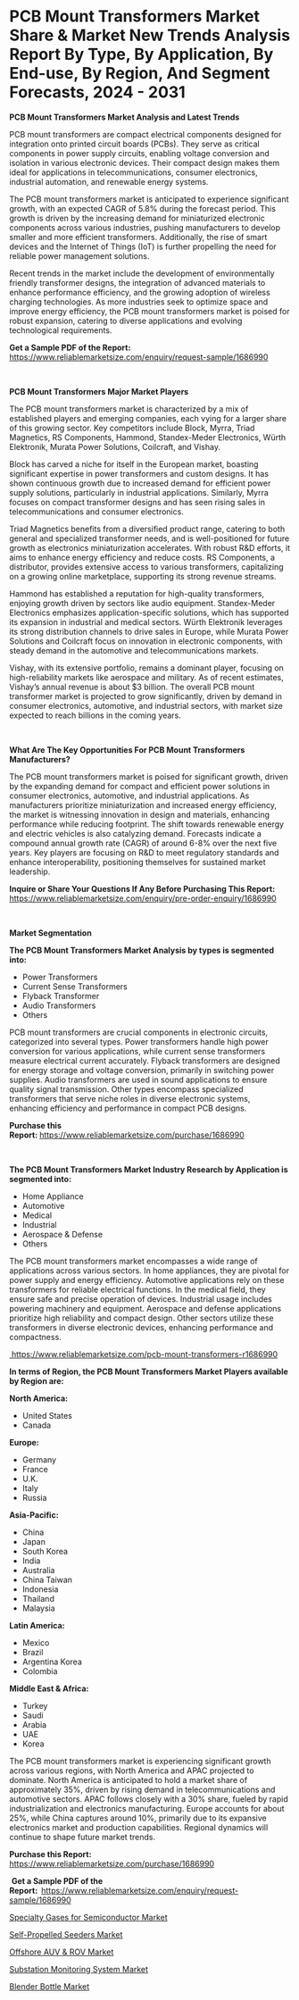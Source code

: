 <p><h1>PCB Mount Transformers Market Share & Market New Trends Analysis Report By Type, By Application, By End-use, By Region, And Segment Forecasts, 2024 - 2031</h1></p><p><strong>PCB Mount Transformers Market Analysis and Latest Trends</strong></p>
<p><p>PCB mount transformers are compact electrical components designed for integration onto printed circuit boards (PCBs). They serve as critical components in power supply circuits, enabling voltage conversion and isolation in various electronic devices. Their compact design makes them ideal for applications in telecommunications, consumer electronics, industrial automation, and renewable energy systems.</p><p>The PCB mount transformers market is anticipated to experience significant growth, with an expected CAGR of 5.8% during the forecast period. This growth is driven by the increasing demand for miniaturized electronic components across various industries, pushing manufacturers to develop smaller and more efficient transformers. Additionally, the rise of smart devices and the Internet of Things (IoT) is further propelling the need for reliable power management solutions.</p><p>Recent trends in the market include the development of environmentally friendly transformer designs, the integration of advanced materials to enhance performance efficiency, and the growing adoption of wireless charging technologies. As more industries seek to optimize space and improve energy efficiency, the PCB mount transformers market is poised for robust expansion, catering to diverse applications and evolving technological requirements.</p></p>
<p><strong>Get a Sample PDF of the Report:&nbsp;</strong> <a href="https://www.reliablemarketsize.com/enquiry/request-sample/1686990?utm_campaign=1175&utm_medium=2&utm_source=Github&utm_content=ia&utm_term=16102024&utm_id=pcb-mount-transformers">https://www.reliablemarketsize.com/enquiry/request-sample/1686990</a></p>
<p>&nbsp;</p>
<p><strong>PCB Mount Transformers Major Market Players</strong></p>
<p><p>The PCB mount transformers market is characterized by a mix of established players and emerging companies, each vying for a larger share of this growing sector. Key competitors include Block, Myrra, Triad Magnetics, RS Components, Hammond, Standex-Meder Electronics, Würth Elektronik, Murata Power Solutions, Coilcraft, and Vishay. </p><p>Block has carved a niche for itself in the European market, boasting significant expertise in power transformers and custom designs. It has shown continuous growth due to increased demand for efficient power supply solutions, particularly in industrial applications. Similarly, Myrra focuses on compact transformer designs and has seen rising sales in telecommunications and consumer electronics.</p><p>Triad Magnetics benefits from a diversified product range, catering to both general and specialized transformer needs, and is well-positioned for future growth as electronics miniaturization accelerates. With robust R&D efforts, it aims to enhance energy efficiency and reduce costs. RS Components, a distributor, provides extensive access to various transformers, capitalizing on a growing online marketplace, supporting its strong revenue streams.</p><p>Hammond has established a reputation for high-quality transformers, enjoying growth driven by sectors like audio equipment. Standex-Meder Electronics emphasizes application-specific solutions, which has supported its expansion in industrial and medical sectors. Würth Elektronik leverages its strong distribution channels to drive sales in Europe, while Murata Power Solutions and Coilcraft focus on innovation in electronic components, with steady demand in the automotive and telecommunications markets.</p><p>Vishay, with its extensive portfolio, remains a dominant player, focusing on high-reliability markets like aerospace and military. As of recent estimates, Vishay’s annual revenue is about $3 billion. The overall PCB mount transformer market is projected to grow significantly, driven by demand in consumer electronics, automotive, and industrial sectors, with market size expected to reach billions in the coming years.</p></p>
<p>&nbsp;</p>
<p><strong>What Are The Key Opportunities For PCB Mount Transformers Manufacturers?</strong></p>
<p><p>The PCB mount transformers market is poised for significant growth, driven by the expanding demand for compact and efficient power solutions in consumer electronics, automotive, and industrial applications. As manufacturers prioritize miniaturization and increased energy efficiency, the market is witnessing innovation in design and materials, enhancing performance while reducing footprint. The shift towards renewable energy and electric vehicles is also catalyzing demand. Forecasts indicate a compound annual growth rate (CAGR) of around 6-8% over the next five years. Key players are focusing on R&D to meet regulatory standards and enhance interoperability, positioning themselves for sustained market leadership.</p></p>
<p><strong>Inquire or Share Your Questions If Any Before Purchasing This Report:</strong> <a href="https://www.reliablemarketsize.com/enquiry/pre-order-enquiry/1686990?utm_campaign=1175&utm_medium=2&utm_source=Github&utm_content=ia&utm_term=16102024&utm_id=pcb-mount-transformers">https://www.reliablemarketsize.com/enquiry/pre-order-enquiry/1686990</a></p>
<p>&nbsp;</p>
<p><strong>Market Segmentation</strong></p>
<p><strong>The PCB Mount Transformers Market Analysis by types is segmented into:</strong></p>
<p><ul><li>Power Transformers</li><li>Current Sense Transformers</li><li>Flyback Transformer</li><li>Audio Transformers</li><li>Others</li></ul></p>
<p><p>PCB mount transformers are crucial components in electronic circuits, categorized into several types. Power transformers handle high power conversion for various applications, while current sense transformers measure electrical current accurately. Flyback transformers are designed for energy storage and voltage conversion, primarily in switching power supplies. Audio transformers are used in sound applications to ensure quality signal transmission. Other types encompass specialized transformers that serve niche roles in diverse electronic systems, enhancing efficiency and performance in compact PCB designs.</p></p>
<p><strong>Purchase this Report:&nbsp;</strong><a href="https://www.reliablemarketsize.com/purchase/1686990?utm_campaign=1175&utm_medium=2&utm_source=Github&utm_content=ia&utm_term=16102024&utm_id=pcb-mount-transformers">https://www.reliablemarketsize.com/purchase/1686990</a></p>
<p>&nbsp;</p>
<p><strong>The PCB Mount Transformers Market Industry Research by Application is segmented into:</strong></p>
<p><ul><li>Home Appliance</li><li>Automotive</li><li>Medical</li><li>Industrial</li><li>Aerospace & Defense</li><li>Others</li></ul></p>
<p><p>The PCB mount transformers market encompasses a wide range of applications across various sectors. In home appliances, they are pivotal for power supply and energy efficiency. Automotive applications rely on these transformers for reliable electrical functions. In the medical field, they ensure safe and precise operation of devices. Industrial usage includes powering machinery and equipment. Aerospace and defense applications prioritize high reliability and compact design. Other sectors utilize these transformers in diverse electronic devices, enhancing performance and compactness.</p></p>
<p><a href="https://www.reliablemarketsize.com/pcb-mount-transformers-r1686990?utm_campaign=1175&utm_medium=2&utm_source=Github&utm_content=ia&utm_term=16102024&utm_id=pcb-mount-transformers">&nbsp;https://www.reliablemarketsize.com/pcb-mount-transformers-r1686990</a></p>
<p><strong>In terms of Region, the PCB Mount Transformers Market Players available by Region are:</strong></p>
<p>
    <p> <strong> North America: </strong>
        <ul>
            <li>United States</li>
            <li>Canada</li>
        </ul>
        </p> 
    <p> <strong> Europe: </strong>
        <ul>
            <li>Germany</li>
            <li>France</li>
            <li>U.K.</li>
            <li>Italy</li>
            <li>Russia</li>
        </ul>
        </p> 
    <p> <strong> Asia-Pacific: </strong>
        <ul>
            <li>China</li>
            <li>Japan</li>
            <li>South Korea</li>
            <li>India</li>
            <li>Australia</li>
            <li>China Taiwan</li>
            <li>Indonesia</li>
            <li>Thailand</li>
            <li>Malaysia</li>
        </ul>
        </p> 
    <p> <strong> Latin America: </strong>
        <ul>
            <li>Mexico</li>
            <li>Brazil</li>
            <li>Argentina Korea</li>
            <li>Colombia</li>
        </ul>
        </p> 
    <p> <strong> Middle East & Africa: </strong>
        <ul>
            <li>Turkey</li>
            <li>Saudi</li>
            <li>Arabia</li>
            <li>UAE</li>
            <li>Korea</li>
        </ul>
    </p>
    </p>
<p><p>The PCB mount transformers market is experiencing significant growth across various regions, with North America and APAC projected to dominate. North America is anticipated to hold a market share of approximately 35%, driven by rising demand in telecommunications and automotive sectors. APAC follows closely with a 30% share, fueled by rapid industrialization and electronics manufacturing. Europe accounts for about 25%, while China captures around 10%, primarily due to its expansive electronics market and production capabilities. Regional dynamics will continue to shape future market trends.</p></p>
<p><strong>Purchase this Report: </strong><a href="https://www.reliablemarketsize.com/purchase/1686990?utm_campaign=1175&utm_medium=2&utm_source=Github&utm_content=ia&utm_term=16102024&utm_id=pcb-mount-transformers">https://www.reliablemarketsize.com/purchase/1686990</a></p>
<p>&nbsp;<strong>Get a Sample PDF of the Report:&nbsp;&nbsp;</strong><a href="https://www.reliablemarketsize.com/enquiry/request-sample/1686990?utm_campaign=1175&utm_medium=2&utm_source=Github&utm_content=ia&utm_term=16102024&utm_id=pcb-mount-transformers">https://www.reliablemarketsize.com/enquiry/request-sample/1686990</a></p>
<p><strong></strong></p>
<p><p><a href="https://www.linkedin.com/pulse/emerging-technologies-reshaping-specialty-gases-semiconductor-ingfc?trk=public_post_embed_feed-article-content&utm_campaign=1175&utm_medium=2&utm_source=Github&utm_content=ia&utm_term=16102024&utm_id=pcb-mount-transformers">Specialty Gases for Semiconductor Market</a></p><p><a href="https://github.com/thorburnr6sr/Market-Research-Report-List-1/blob/main/self-propelled-seeders-market.md?utm_campaign=1175&utm_medium=2&utm_source=Github&utm_content=ia&utm_term=16102024&utm_id=pcb-mount-transformers">Self-Propelled Seeders Market</a></p><p><a href="https://issuu.com/reportprime-2/docs/offshore-auv-rov-market-size-2030.p_73b3e17a6531f0?utm_campaign=1175&utm_medium=2&utm_source=Github&utm_content=ia&utm_term=16102024&utm_id=pcb-mount-transformers">Offshore AUV & ROV Market</a></p><p><a href="https://issuu.com/reportprime-2/docs/substation-monitoring-system-market_6dffb83962c93b?utm_campaign=1175&utm_medium=2&utm_source=Github&utm_content=ia&utm_term=16102024&utm_id=pcb-mount-transformers">Substation Monitoring System Market</a></p><p><a href="https://github.com/loanv6asmitty/Market-Research-Report-List-1/blob/main/blender-bottle-market.md?utm_campaign=1175&utm_medium=2&utm_source=Github&utm_content=ia&utm_term=16102024&utm_id=pcb-mount-transformers">Blender Bottle Market</a></p></p>